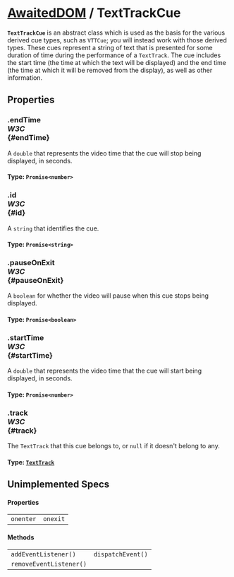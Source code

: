 # [AwaitedDOM](/docs/basic-client/awaited-dom) <span>/</span> TextTrackCue

<div class='overview'><span class="seoSummary"><code><strong>TextTrackCue</strong></code> is an abstract class which is used as the basis for the various derived cue types, such as <code>VTTCue</code>; you will instead work with those derived types.</span> These cues represent a string of text that is presented for some duration of time during the performance of a <code>TextTrack</code>. The cue includes the start time (the time at which the text will be displayed) and the end time (the time at which it will be removed from the display), as well as other information.</div>

## Properties

### .endTime <div class="specs"><i>W3C</i></div> {#endTime}

A <code>double</code> that represents the video time that the cue will stop being displayed, in seconds.

#### **Type**: `Promise<number>`

### .id <div class="specs"><i>W3C</i></div> {#id}

A `string` that identifies the cue.

#### **Type**: `Promise<string>`

### .pauseOnExit <div class="specs"><i>W3C</i></div> {#pauseOnExit}

A <code>boolean</code> for whether the video will pause when this cue stops being displayed.

#### **Type**: `Promise<boolean>`

### .startTime <div class="specs"><i>W3C</i></div> {#startTime}

A <code>double</code> that represents the video time that the cue will start being displayed, in seconds.

#### **Type**: `Promise<number>`

### .track <div class="specs"><i>W3C</i></div> {#track}

The <code>TextTrack</code> that this cue belongs to, or <code>null</code> if it doesn't belong to any.

#### **Type**: [`TextTrack`](/docs/awaited-dom/text-track)

## Unimplemented Specs

#### Properties

|     |     |
| --- | --- |
| `onenter` | `onexit` |

#### Methods

|     |     |
| --- | --- |
| `addEventListener()` | `dispatchEvent()` |
| `removeEventListener()` |  |
